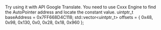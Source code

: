 Try using it with API Google Translate.
You need to use Cxxx Engine to find the AutoPointer address and locate the constant value.
uintptr_t baseAddress = 0x7FF668D4C118;
std::vector<uintptr_t> offsets = { 0x48, 0x98, 0x130, 0x0, 0x28, 0x18, 0x960 };
